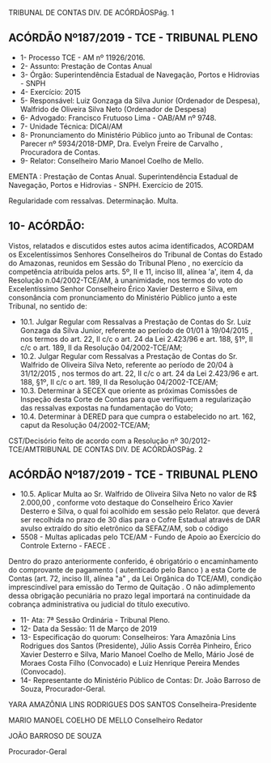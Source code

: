 TRIBUNAL DE CONTAS DIV. DE ACÓRDÃOSPág. 1

## ACÓRDÃO Nº187/2019 - TCE - TRIBUNAL PLENO

- 1- Processo TCE - AM nº 11926/2016.
- 2- Assunto: Prestação de Contas Anual
- 3- Órgão: Superintendência Estadual de Navegação, Portos e Hidrovias - SNPH
- 4- Exercício: 2015
- 5- Responsável: Luiz  Gonzaga  da  Silva  Junior  (Ordenador  de  Despesa),  Walfrido  de Oliveira Silva Neto (Ordenador de Despesa)
- 6- Advogado: Francisco Frutuoso Lima - OAB/AM nº 9748.
- 7- Unidade Técnica: DICAI/AM
- 8- Pronunciamento  do  Ministério  Público  junto  ao  Tribunal  de  Contas: Parecer  nº 5934/2018-DMP, Dra. Evelyn Freire de Carvalho , Procuradora de Contas.
- 9- Relator: Conselheiro Mario Manoel Coelho de Mello.

EMENTA : Prestação de Contas Anual. Superintendência Estadual de Navegação, Portos e Hidrovias - SNPH. Exercício de 2015.

Regularidade com ressalvas. Determinação. Multa.

## 10-  ACÓRDÃO:

Vistos, relatados e discutidos estes autos acima identificados, ACORDAM os Excelentíssimos Senhores Conselheiros do Tribunal de Contas do Estado do Amazonas, reunidos em Sessão do Tribunal Pleno , no exercício da competência atribuída pelos arts. 5º, II e 11, inciso III, alínea 'a', item 4, da Resolução n.04/2002-TCE/AM, à unanimidade, nos termos do voto do Excelentíssimo Senhor Conselheiro Érico Xavier Desterro e Silva, em  consonância com  pronunciamento  do  Ministério  Público  junto  a  este  Tribunal,  no sentido de:

- 10.1. Julgar Regular com Ressalvas a Prestação de Contas do Sr. Luiz Gonzaga  da Silva Junior, referente ao período de 01/01 à 19/04/2015 , nos termos do art. 22, II c/c o art. 24 da Lei 2.423/96 e art. 188, §1º, II c/c o art. 189, II da Resolução 04/2002-TCE/AM;
- 10.2. Julgar  Regular  com  Ressalvas a  Prestação  de  Contas  do  Sr. Walfrido  de  Oliveira  Silva  Neto,  referente  ao período  de  20/04  à 31/12/2015 , nos termos do art. 22, II c/c o art. 24 da Lei 2.423/96 e art. 188, §1º, II c/c o art. 189, II da Resolução 04/2002-TCE/AM;
- 10.3. Determinar à  SECEX que  oriente  as  próximas  Comissões  de Inspeção desta Corte de Contas para que verifiquem a regularização das ressalvas expostas na fundamentação do Voto;
- 10.4. Determinar à DERED para que cumpra o estabelecido no art. 162, caput da Resolução 04/2002-TCE/AM;

CST/Decisório feito de acordo com a Resolução nº 30/2012-TCE/AMTRIBUNAL DE CONTAS DIV. DE ACÓRDÃOSPág. 2

## ACÓRDÃO Nº187/2019 - TCE - TRIBUNAL PLENO

- 10.5. Aplicar Multa ao Sr. Walfrido de Oliveira Silva Neto no valor de R$ 2.000,00 , conforme  voto destaque  do Conselheiro Érico Xavier Desterro  e  Silva,  o  qual  foi  acolhido  em  sessão  pelo  Relator.  que deverá ser recolhida no prazo de 30 dias para o Cofre Estadual através de DAR avulso extraído do sítio eletrônico da SEFAZ/AM, sob o código
- 5508  -  Multas  aplicadas  pelo  TCE/AM  -  Fundo  de  Apoio  ao Exercício do Controle Externo - FAECE .

Dentro do prazo anteriormente conferido, é obrigatório o encaminhamento  do  comprovante  de  pagamento  ( autenticado  pelo Banco )  a  esta Corte de Contas (art. 72, inciso III, alínea "a" , da Lei Orgânica  do  TCE/AM),  condição  imprescindível  para  emissão  do Termo de Quitação . O não adimplemento dessa obrigação pecuniária no prazo legal importará na continuidade da cobrança administrativa ou judicial do título executivo.

- 11-  Ata: 7ª Sessão Ordinária - Tribunal Pleno.
- 12-  Data da Sessão: 11 de Março de 2019
- 13-  Especificação do quorum: Conselheiros: Yara Amazônia Lins Rodrigues dos Santos (Presidente), Júlio Assis Corrêa Pinheiro, Érico Xavier Desterro e Silva, Mario Manoel Coelho  de  Mello,  Mário  José  de  Moraes  Costa  Filho  (Convocado)  e  Luiz  Henrique Pereira Mendes (Convocado).
- 14-  Representante  do  Ministério  Público  de  Contas: Dr. João  Barroso  de  Souza, Procurador-Geral.

YARA AMAZÔNIA LINS RODRIGUES DOS SANTOS Conselheira-Presidente

MARIO MANOEL COELHO DE MELLO Conselheiro Redator

JOÃO BARROSO DE SOUZA

Procurador-Geral